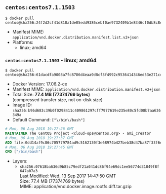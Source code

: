 ## `centos:centos7.1.1503`

```console
$ docker pull centos@sha256:24f2d2cf41d810a1de05edd9386cebf0ae9732409b1e8346cf0db8c8cef79e8a
```

-	Manifest MIME: `application/vnd.docker.distribution.manifest.list.v2+json`
-	Platforms:
	-	linux; amd64

### `centos:centos7.1.1503` - linux; amd64

```console
$ docker pull centos@sha256:61dacdfa9008a7fc8786d4eaa9d8cf3f4992c9536414346ed53e271c4d5b82e7
```

-	Docker Version: 17.06.2-ce
-	Manifest MIME: `application/vnd.docker.distribution.manifest.v2+json`
-	Total Size: **77.4 MB (77374769 bytes)**  
	(compressed transfer size, not on-disk size)
-	Image ID: `sha256:b96d683c39b0f0298411c409861297cff7977619e235e80c5fd08b7aa636349a`
-	Default Command: `["\/bin\/bash"]`

```dockerfile
# Mon, 06 Aug 2018 19:27:26 GMT
MAINTAINER The CentOS Project <cloud-ops@centos.org> - ami_creator
# Mon, 06 Aug 2018 19:27:37 GMT
ADD file:0dd14af9c86c705779784ad9c5162130f3e68974b427beb38d47ba87f33f6c9c in / 
# Mon, 06 Aug 2018 19:27:45 GMT
CMD ["/bin/bash"]
```

-	Layers:
	-	`sha256:07618ba636d9b85c79edf21a041dc86f94e69dc1ee56774d31049f8f647a07a3`  
		Last Modified: Wed, 13 Sep 2017 14:47:50 GMT  
		Size: 77.4 MB (77374769 bytes)  
		MIME: application/vnd.docker.image.rootfs.diff.tar.gzip
